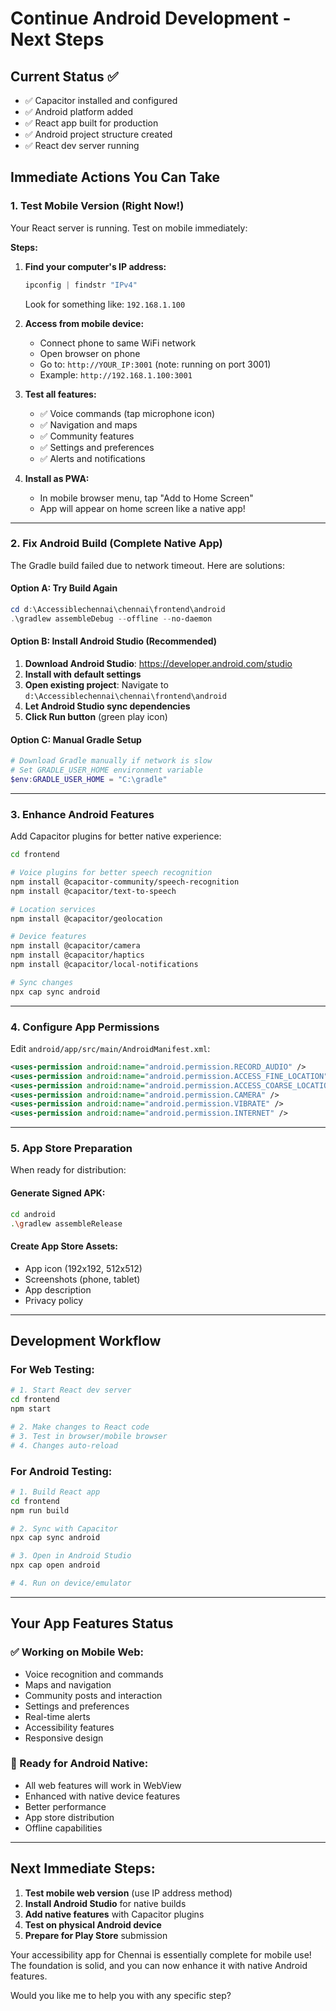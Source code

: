 # Continue Android Development - Next Steps

## Current Status ✅
- ✅ Capacitor installed and configured
- ✅ Android platform added
- ✅ React app built for production
- ✅ Android project structure created
- ✅ React dev server running

## Immediate Actions You Can Take

### 1. Test Mobile Version (Right Now!)

Your React server is running. Test on mobile immediately:

**Steps:**
1. **Find your computer's IP address:**
   ```powershell
   ipconfig | findstr "IPv4"
   ```
   Look for something like: `192.168.1.100`

2. **Access from mobile device:**
   - Connect phone to same WiFi network
   - Open browser on phone
   - Go to: `http://YOUR_IP:3001` (note: running on port 3001)
   - Example: `http://192.168.1.100:3001`

3. **Test all features:**
   - ✅ Voice commands (tap microphone icon)
   - ✅ Navigation and maps
   - ✅ Community features
   - ✅ Settings and preferences
   - ✅ Alerts and notifications

4. **Install as PWA:**
   - In mobile browser menu, tap "Add to Home Screen"
   - App will appear on home screen like a native app!

---

### 2. Fix Android Build (Complete Native App)

The Gradle build failed due to network timeout. Here are solutions:

#### Option A: Try Build Again
```powershell
cd d:\Accessiblechennai\chennai\frontend\android
.\gradlew assembleDebug --offline --no-daemon
```

#### Option B: Install Android Studio (Recommended)
1. **Download Android Studio**: https://developer.android.com/studio
2. **Install with default settings**
3. **Open existing project**: Navigate to `d:\Accessiblechennai\chennai\frontend\android`
4. **Let Android Studio sync dependencies**
5. **Click Run button** (green play icon)

#### Option C: Manual Gradle Setup
```powershell
# Download Gradle manually if network is slow
# Set GRADLE_USER_HOME environment variable
$env:GRADLE_USER_HOME = "C:\gradle"
```

---

### 3. Enhance Android Features

Add Capacitor plugins for better native experience:

```bash
cd frontend

# Voice plugins for better speech recognition
npm install @capacitor-community/speech-recognition
npm install @capacitor/text-to-speech

# Location services
npm install @capacitor/geolocation

# Device features
npm install @capacitor/camera
npm install @capacitor/haptics
npm install @capacitor/local-notifications

# Sync changes
npx cap sync android
```

---

### 4. Configure App Permissions

Edit `android/app/src/main/AndroidManifest.xml`:

```xml
<uses-permission android:name="android.permission.RECORD_AUDIO" />
<uses-permission android:name="android.permission.ACCESS_FINE_LOCATION" />
<uses-permission android:name="android.permission.ACCESS_COARSE_LOCATION" />
<uses-permission android:name="android.permission.CAMERA" />
<uses-permission android:name="android.permission.VIBRATE" />
<uses-permission android:name="android.permission.INTERNET" />
```

---

### 5. App Store Preparation

When ready for distribution:

#### Generate Signed APK:
```bash
cd android
.\gradlew assembleRelease
```

#### Create App Store Assets:
- App icon (192x192, 512x512)
- Screenshots (phone, tablet)
- App description
- Privacy policy

---

## Development Workflow

### For Web Testing:
```bash
# 1. Start React dev server
cd frontend
npm start

# 2. Make changes to React code
# 3. Test in browser/mobile browser
# 4. Changes auto-reload
```

### For Android Testing:
```bash
# 1. Build React app
cd frontend
npm run build

# 2. Sync with Capacitor
npx cap sync android

# 3. Open in Android Studio
npx cap open android

# 4. Run on device/emulator
```

---

## Your App Features Status

### ✅ Working on Mobile Web:
- Voice recognition and commands
- Maps and navigation
- Community posts and interaction
- Settings and preferences
- Real-time alerts
- Accessibility features
- Responsive design

### 🔄 Ready for Android Native:
- All web features will work in WebView
- Enhanced with native device features
- Better performance
- App store distribution
- Offline capabilities

---

## Next Immediate Steps:

1. **Test mobile web version** (use IP address method)
2. **Install Android Studio** for native builds
3. **Add native features** with Capacitor plugins
4. **Test on physical Android device**
5. **Prepare for Play Store** submission

Your accessibility app for Chennai is essentially complete for mobile use! The foundation is solid, and you can now enhance it with native Android features.

Would you like me to help you with any specific step?
